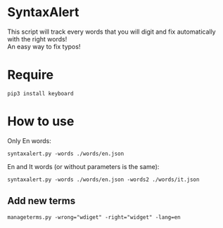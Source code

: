 # SyntaxAlert

This script will track every words that you will digit and fix automatically with the right words!  
An easy way to fix typos!

# Require 

`pip3 install keyboard`

# How to use

Only En words:  

`syntaxalert.py -words ./words/en.json`

En and It words (or without parameters is the same):  

`syntaxalert.py -words ./words/en.json -words2 ./words/it.json`

## Add new terms

`manageterms.py -wrong="wdiget" -right="widget" -lang=en`
